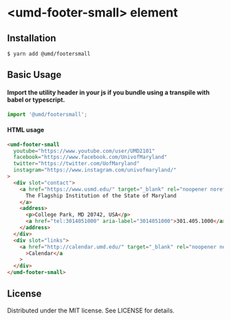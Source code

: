 # &lt;umd-footer-small&gt; element

## Installation

```
$ yarn add @umd/footersmall
```

## Basic Usage

#### Import the utility header in your js if you bundle using a transpile with babel or typescript.

```js
import '@umd/footersmall';
```

#### HTML usage

```html
<umd-footer-small
  youtube="https://www.youtube.com/user/UMD2101"
  facebook="https://www.facebook.com/UnivofMaryland"
  twitter="https://twitter.com/UofMaryland"
  instagram="https://www.instagram.com/univofmaryland/"
>
  <div slot="contact">
    <a href="https://www.usmd.edu/" target="_blank" rel="noopener noreferrer">
      The Flagship Institution of the State of Maryland
    </a>
    <address>
      <p>College Park, MD 20742, USA</p>
      <a href="tel:3014051000" aria-label="3014051000">301.405.1000</a>
    </address>
  </div>
  <div slot="links">
    <a href="http://calendar.umd.edu/" target="_blank" rel="noopener noreferrer"
      >Calendar</a
    >
  </div>
</umd-footer-small>
```

## License

Distributed under the MIT license. See LICENSE for details.
